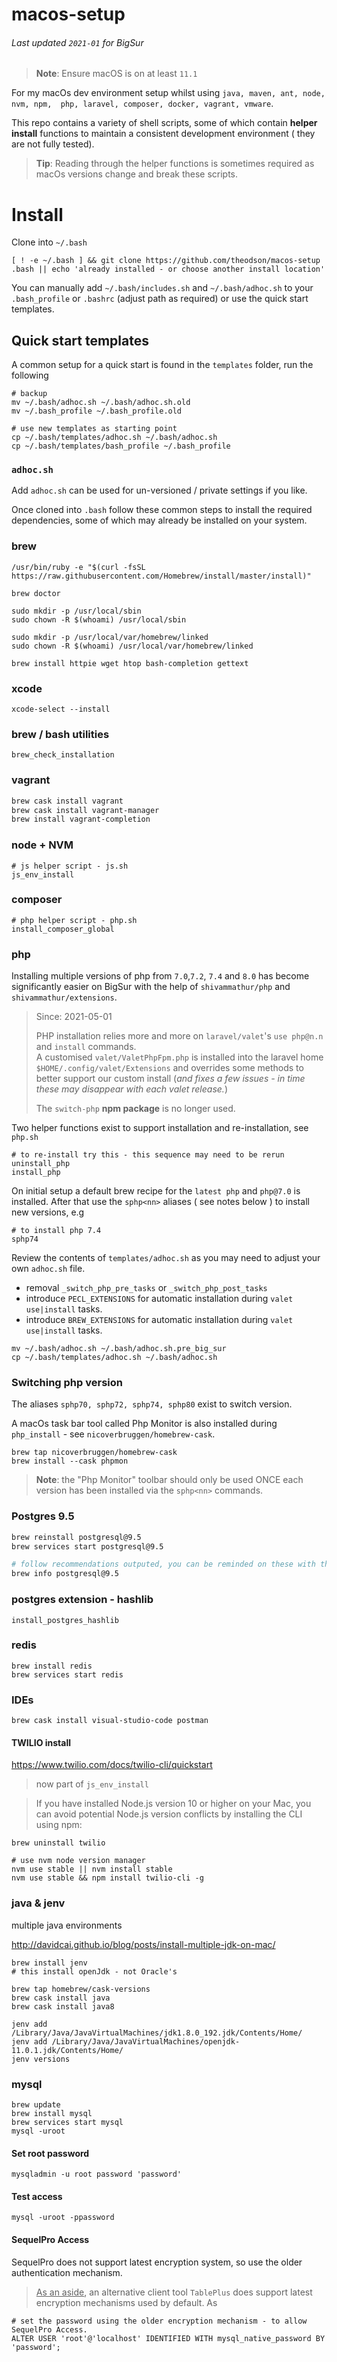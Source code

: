 # macos-setup

###### Last updated `2021-01` for BigSur

> **Note**: Ensure macOS is on at least `11.1`


For my macOs dev environment setup whilst using `java, maven, ant, node, nvm, npm,  php, laravel, composer, docker, vagrant, vmware`. 

This repo contains a variety of shell scripts, some of which contain **helper install** functions to maintain a consistent development environment ( they are not fully tested).

> **Tip**: Reading through the helper functions is sometimes required as macOs versions change and break these scripts.


# Install 

Clone into `~/.bash`
```
[ ! -e ~/.bash ] && git clone https://github.com/theodson/macos-setup .bash || echo 'already installed - or choose another install location'

```
You can manually add `~/.bash/includes.sh` and `~/.bash/adhoc.sh` to your `.bash_profile` or `.bashrc` (adjust path as required) or use the quick start templates.



## Quick start templates

A common setup for a quick start is found in the `templates` folder, run the following

```
# backup 
mv ~/.bash/adhoc.sh ~/.bash/adhoc.sh.old
mv ~/.bash_profile ~/.bash_profile.old

# use new templates as starting point
cp ~/.bash/templates/adhoc.sh ~/.bash/adhoc.sh
cp ~/.bash/templates/bash_profile ~/.bash_profile

```

### `adhoc.sh` 	

Add `adhoc.sh` can be used for un-versioned / private settings if you like.

Once cloned into `.bash` follow these common steps to install the required dependencies, some of which may already be installed on your system.


### brew

```
/usr/bin/ruby -e "$(curl -fsSL https://raw.githubusercontent.com/Homebrew/install/master/install)"

brew doctor

sudo mkdir -p /usr/local/sbin
sudo chown -R $(whoami) /usr/local/sbin

sudo mkdir -p /usr/local/var/homebrew/linked
sudo chown -R $(whoami) /usr/local/var/homebrew/linked

brew install httpie wget htop bash-completion gettext
```

### xcode

```
xcode-select --install
```

### brew / bash utilities 

```
brew_check_installation
```

### vagrant

```sh
brew cask install vagrant
brew cask install vagrant-manager
brew install vagrant-completion
```

### node + NVM

```
# js helper script - js.sh
js_env_install
```

### composer

```
# php helper script - php.sh
install_composer_global
```

### php 

Installing multiple versions of php from `7.0`,`7.2`, `7.4` and `8.0` has become significantly easier on BigSur with the 
help of `shivammathur/php` and `shivammathur/extensions`. 
 
> Since: 2021-05-01
> 
> PHP installation relies more and more on `laravel/valet`'s `use php@n.n` and `install` commands.  
> A customised `valet/ValetPhpFpm.php` is installed into the laravel home `$HOME/.config/valet/Extensions` and overrides
> some methods to better support our custom install (_and fixes a few issues - in time these may disappear with each valet release._)
> 
> The `switch-php` __npm package__ is no longer used.
 
Two helper functions exist to support installation and re-installation, see `php.sh`

```
# to re-install try this - this sequence may need to be rerun  
uninstall_php
install_php
```

On initial setup a default brew recipe for the `latest php` and `php@7.0` is installed. 
After that use the `sphp<nn>` aliases ( see notes below ) to install new versions, e.g
```
# to install php 7.4
sphp74 
```

Review the contents of `templates/adhoc.sh` as you may need to adjust your own `adhoc.sh` file.

- removal `_switch_php_pre_tasks` or `_switch_php_post_tasks` 
- introduce `PECL_EXTENSIONS` for automatic installation during `valet use|install` tasks.
- introduce `BREW_EXTENSIONS` for automatic installation during `valet use|install` tasks.


```
mv ~/.bash/adhoc.sh ~/.bash/adhoc.sh.pre_big_sur
cp ~/.bash/templates/adhoc.sh ~/.bash/adhoc.sh
```

### Switching php version

The aliases `sphp70, sphp72, sphp74, sphp80` exist to switch version. 

A macOs task bar tool called Php Monitor is also installed during `php_install` - see `nicoverbruggen/homebrew-cask`.

```
brew tap nicoverbruggen/homebrew-cask
brew install --cask phpmon
```
> __Note__: the "Php Monitor" toolbar should only be used ONCE each version has been installed via the `sphp<nn>` commands.

### Postgres 9.5

```sh
brew reinstall postgresql@9.5
brew services start postgresql@9.5

# follow recommendations outputed, you can be reminded on these with the `info` command
brew info postgresql@9.5

```

### postgres extension - hashlib

```
install_postgres_hashlib
```


### redis

```
brew install redis
brew services start redis
```



### IDEs

```
brew cask install visual-studio-code postman
```



#### TWILIO install

https://www.twilio.com/docs/twilio-cli/quickstart

> now part of `js_env_install`



> If you have installed Node.js version 10 or higher on your Mac, you can avoid potential Node.js version conflicts by installing the CLI using npm:

```
brew uninstall twilio 

# use nvm node version manager
nvm use stable || nvm install stable
nvm use stable && npm install twilio-cli -g

```



### java & jenv

multiple java environments

http://davidcai.github.io/blog/posts/install-multiple-jdk-on-mac/

```
brew install jenv
# this install openJdk - not Oracle's

brew tap homebrew/cask-versions
brew cask install java
brew cask install java8

jenv add /Library/Java/JavaVirtualMachines/jdk1.8.0_192.jdk/Contents/Home/
jenv add /Library/Java/JavaVirtualMachines/openjdk-11.0.1.jdk/Contents/Home/
jenv versions

```



### mysql

```
brew update
brew install mysql
brew services start mysql
mysql -uroot
```

#### Set root password

```
mysqladmin -u root password 'password'
```

#### Test access

```
mysql -uroot -ppassword
```

#### SequelPro Access

SequelPro does not support latest encryption system, so use the older authentication mechanism.

> <u>As an aside</u>, an alternative client tool `TablePlus` does support latest encryption mechanisms used by default. As

```
# set the password using the older encryption mechanism - to allow SequelPro Access.
ALTER USER 'root'@'localhost' IDENTIFIED WITH mysql_native_password BY 'password';
```


